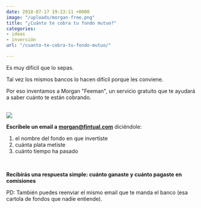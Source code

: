 ```yaml
---
date: 2018-07-17 19:23:11 +0000
image: "/uploads/morgan-free.png"
title: "¿Cuánto te cobra tu fondo mutuo?"
categories:
- ideas
- inversión
url: "/cuanto-te-cobra-tu-fondo-mutuo/"

---
```

Es muy difícil que lo sepas.

Tal vez los mismos bancos lo hacen difícil porque les conviene.

Por eso inventamos a Morgan "Feeman", un servicio gratuito que te ayudará a saber cuánto te están cobrando.

<br>

<img src="/uploads/morgan-free.jpg"/>

<br>

**Escríbele un email a** [**morgan@fintual.com**](mailto://morgan@fintual.com) diciéndole:

1. el nombre del fondo en que invertiste
2. cuánta plata metiste
3. cuánto tiempo ha pasado

**<br>**

**Recibirás una respuesta simple: cuánto ganaste y cuánto pagaste en comisiones**

PD: También puedes reenviar el mismo email que te manda el banco (esa cartola de fondos que nadie entiende).